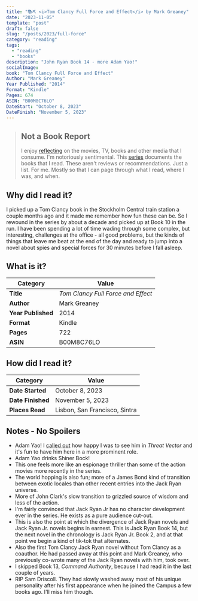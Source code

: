 ```yaml
---
title: "📚⛏️ <i>Tom Clancy Full Force and Effect</i> by Mark Greaney"
date: "2023-11-05"
template: "post"
draft: false
slug: "/posts/2023/full-force"
category: "reading"
tags:
  - "reading"
  - "books"
description: "John Ryan Book 14 - more Adam Yao!"
socialImage:
book: "Tom Clancy Full Force and Effect"
Author: "Mark Greaney"
Year Published: "2014"
Format: "Kindle"
Pages: 674
ASIN: "B00M8C76LO"
DateStart: "October 8, 2023"
DateFinish: "November 5, 2023"
---
```


> ## Not a Book Report
> I enjoy [reflecting](https://blog.samrhea.com/posts/2019/analyze-media-habits) on the movies, TV, books and other media that I consume. I'm notoriously sentimental. This [series](https://blog.samrhea.com/category/walkthrough) documents the books that I read. These aren't reviews or recommendations. Just a list. For me. Mostly so that I can page through what I read, where I was, and when.

## Why did I read it?
I picked up a Tom Clancy book in the Stockholm Central train station a couple months ago and it made me remember how fun these can be. So I rewound in the series by about a decade and picked up at Book 10 in the run. I have been spending a lot of time wading through some complex, but interesting, challenges at the office - all good problems, but the kinds of things that leave me beat at the end of the day and ready to jump into a novel about spies and special forces for 30 minutes before I fall asleep.

## What is it?
|Category|Value|
|---|---|
|**Title**|*Tom Clancy Full Force and Effect*|
|**Author**|Mark Greaney|
|**Year Published**|2014|
|**Format**|Kindle|
|**Pages**|722|
|**ASIN**|B00M8C76LO|

## How did I read it?
|Category|Value|
|---|---|
|**Date Started**|October 8, 2023|
|**Date Finished**|November 5, 2023|
|**Places Read**|Lisbon, San Francisco, Sintra|

## Notes - No Spoilers
* Adam Yao! I [called out](https://blog.samrhea.com/posts/2023/threat-vector) how happy I was to see him in *Threat Vector* and it's fun to have him here in a more prominent role.
* Adam Yao drinks Shiner Bock!
* This one feels more like an espionage thriller than some of the action movies more recently in the series.
* The world hopping is also fun; more of a James Bond kind of transition between exotic locales than other recent entries into the Jack Ryan universe.
* More of John Clark's slow transition to grizzled source of wisdom and less of the action.
* I'm fairly convinced that Jack Ryan Jr has no character development ever in the series. He exists as a pure audience cut-out.
* This is also the point at which the divergence of Jack Ryan novels and Jack Ryan Jr. novels begins in earnest. This is Jack Ryan Book 14, but the next novel in the chronology is Jack Ryan Jr. Book 2, and at that point we begin a kind of tik-tok that alternates.
* Also the first Tom Clancy Jack Ryan novel without Tom Clancy as a coauthor. He had passed away at this point and Mark Greaney, who previously co-wrote many of the Jack Ryan novels with him, took over.
* I skipped Book 13, *Command Authority*, because I had read it in the last couple of years.
* RIP Sam Driscoll. They had slowly washed away most of his unique personality after his first appearance when he joined the Campus a few books ago. I'll miss him though.